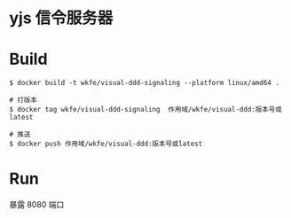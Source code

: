 # yjs 信令服务器

# Build

```shell
$ docker build -t wkfe/visual-ddd-signaling --platform linux/amd64 .

# 打版本
$ docker tag wkfe/visual-ddd-signaling  作用域/wkfe/visual-ddd:版本号或latest

# 推送
$ docker push 作用域/wkfe/visual-ddd:版本号或latest
```

# Run

暴露 8080 端口
